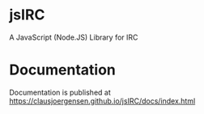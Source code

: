 # jsIRC

A JavaScript (Node.JS) Library for IRC

# Documentation

Documentation is published at https://clausjoergensen.github.io/jsIRC/docs/index.html
